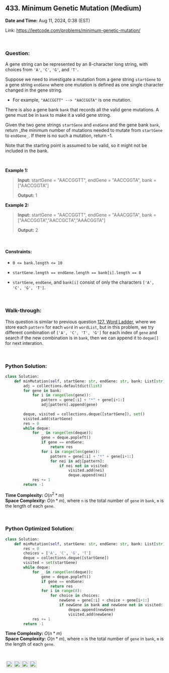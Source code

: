 ## 433. Minimum Genetic Mutation (Medium)
**Date and Time:** Aug 11, 2024, 0:38 (EST)

Link: https://leetcode.com/problems/minimum-genetic-mutation/

<br>

### Question:
A gene string can be represented by an 8-character long string, with choices from `'A'`, `'C'`, `'G'`, and `'T'`.

Suppose we need to investigate a mutation from a gene string `startGene` to a gene string `endGene` where one mutation is defined as one single character changed in the gene string.

* For example, `"AACCGGTT" --> "AACCGGTA"` is one mutation.

There is also a gene bank `bank` that records all the valid gene mutations. A gene must be in `bank` to make it a valid gene string.

Given the two gene strings `startGene` and `endGene` and the gene bank `bank`, return _the minimum number of mutations needed to mutate from `startGene` to `endGene_`. If there is no such a mutation, return -1.

Note that the starting point is assumed to be valid, so it might not be included in the bank.

<br>

**Example 1:**
> **Input:** startGene = "AACCGGTT", endGene = "AACCGGTA", bank = ["AACCGGTA"]
> 
> **Output:** 1

**Example 2:**
> **Input:** startGene = "AACCGGTT", endGene = "AAACGGTA", bank = ["AACCGGTA","AACCGCTA","AAACGGTA"]
> 
> **Output:** 2

<br>

#### Constraints:
* `0 <= bank.length <= 10`

* `startGene.length == endGene.length == bank[i].length == 8`

* `startGene`, `endGene`, and `bank[i]` consist of only the characters `['A', 'C', 'G', 'T']`.

<br>

### Walk-through: 
This question is similar to previous question [127. Word Ladder](./questions/127.Word_Ladder(Hard).md), where we store each `pattern` for each `word` in `wordList`, but in this problem, we try different combination of `['A', 'C', 'T', 'G']` for each index of `gene` and search if the new combination is in `bank`, then we can append it to `deque[]` for next interation.

<br>

### Python Solution:
```python
class Solution:
    def minMutation(self, startGene: str, endGene: str, bank: List[str]) -> int:
        adj = collections.defaultdict(list)
        for gene in bank:
            for i in range(len(gene)):
                pattern = gene[:i] + "*" + gene[i+1:]
                adj[pattern].append(gene)
        
        deque, visited = collections.deque([startGene]), set()
        visited.add(startGene)
        res = 0
        while deque:
            for _ in range(len(deque)):
                gene = deque.popleft()
                if gene == endGene:
                    return res
                for i in range(len(gene)):
                    pattern = gene[:i] + "*" + gene[i+1:]
                    for nei in adj[pattern]:
                        if nei not in visited:
                            visited.add(nei)
                            deque.append(nei)
            res += 1
        return -1
```
**Time Complexity:** $O(n^2 * m)$ <br>
**Space Complexity:** $O(n * m)$, where `n` is the total number of `gene` in `bank`, `m` is the length of each `gene`.

<br>

### Python Optimized Solution:
```python
class Solution:
    def minMutation(self, startGene: str, endGene: str, bank: List[str]) -> int:
        res = 0
        choices = ['A', 'C', 'G', 'T']
        deque = collections.deque([startGene])
        visited = set(startGene)
        while deque:
            for _ in range(len(deque)):
                gene = deque.popleft()
                if gene == endGene:
                    return res
                for i in range(8):
                    for choice in choices:
                        newGene = gene[:i] + choice + gene[i+1:]
                        if newGene in bank and newGene not in visited:
                            deque.append(newGene)
                            visited.add(newGene)
            res += 1
        return -1
```
**Time Complexity:** $O(n * m)$ <br>
**Space Complexity:** $O(n * m)$, where `n` is the total number of `gene` in `bank`, `m` is the length of each `gene`.

<br>

<img style="height:22px!important;margin-left:3px;vertical-align:text-bottom;" src="https://mirrors.creativecommons.org/presskit/icons/cc.svg?ref=chooser-v1" alt="CC BY-NC-SA" title="CC BY-NC-SA"><img style="height:22px!important;margin-left:3px;vertical-align:text-bottom;" src="https://mirrors.creativecommons.org/presskit/icons/by.svg?ref=chooser-v1" alt="BY: credit must be given to the creator" title="BY: credit must be given to the creator"><img style="height:22px!important;margin-left:3px;vertical-align:text-bottom;" src="https://mirrors.creativecommons.org/presskit/icons/nc.svg?ref=chooser-v1" alt="NC: Only noncommercial uses of the work are permitted" title="NC: Only noncommercial uses of the work are permitted"><img style="height:22px!important;margin-left:3px;vertical-align:text-bottom;" src="https://mirrors.creativecommons.org/presskit/icons/sa.svg?ref=chooser-v1" alt="SA: Adaptations must be shared under the same terms" title="SA: Adaptations must be shared under the same terms">